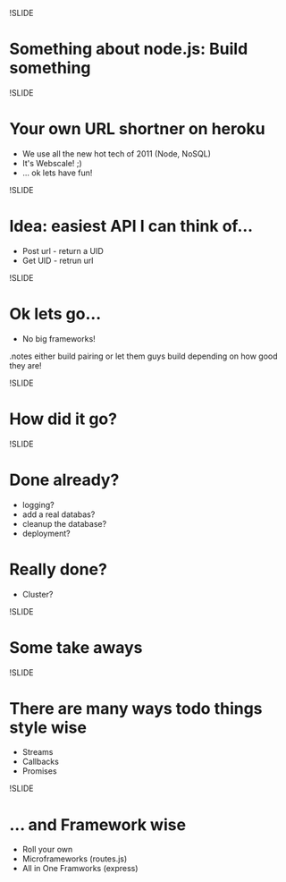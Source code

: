 !SLIDE
# Something about node.js: Build something

!SLIDE
# Your own URL shortner on heroku
* We use all the new hot tech of 2011 (Node, NoSQL)
* It's Webscale! ;)
* ... ok lets have fun!

!SLIDE
# Idea: easiest API I can think of...
* Post url - return a UID
* Get UID - retrun url

!SLIDE
# Ok lets go...
* No big frameworks!

.notes either build pairing or let them guys build depending on how good they
are!

!SLIDE
# How did it go?

!SLIDE
# Done already?
* logging?
* add a real databas?
* cleanup the database?
* deployment?

# Really done?
* Cluster?

!SLIDE
# Some take aways

!SLIDE
# There are many ways todo things style wise
* Streams
* Callbacks
* Promises

!SLIDE
# ... and Framework wise
* Roll your own
* Microframeworks (routes.js)
* All in One Framworks (express)


